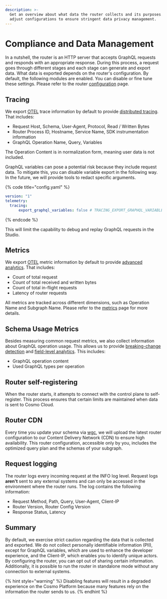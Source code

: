 ```yaml
---
description: >-
  Get an overview about what data the router collects and its purposes. Learn to
  adjust configurations to ensure stringent data privacy management.
---
```


# Compliance and Data Management

In a nutshell, the router is an HTTP server that accepts GraphQL requests and responds with an appropriate response. During this process, a request goes through different stages and each stage can generate and export data. What data is exported depends on the router's configuration. By default, the following modules are enabled. You can disable or fine tune these settings. Please refer to the router [configuration](configuration.md) page.

## Tracing

We export [OTEL](https://opentelemetry.io/) trace information by default to provide [distributed tracing](../studio/analytics/distributed-tracing.md). That includes:

* Request Host, Schema, User-Agent, Protocol, Read / Written Bytes
* Router Process ID, Hostname, Service Name, SDK instrumentation information
* GraphQL Operation Name, Query, Variables

The Operation Content is in normalization form, meaning user data is not included.&#x20;

GraphQL variables can pose a potential risk because they include request data. To mitigate this, you can disable variable export in the following way. In the future, we will provide tools to redact specific arguments.

{% code title="config.yaml" %}
```yaml
version: "1"
telemetry:
  tracing:
      export_graphql_variables: false # TRACING_EXPORT_GRAPHQL_VARIABLES
```
{% endcode %}

This will limit the capability to debug and replay GraphQL requests in the Studio.

## Metrics

We export [OTEL](https://opentelemetry.io/) metric information by default to provide [advanced analytics](../studio/analytics/). That includes:

* Count of total request
* Count of total received and written bytes
* Count of total in-flight requests
* Latency of router requests

All metrics are tracked across different dimensions, such as Operation Name and Subgraph Name. Please refer to the [metrics](metrics-and-monitoring.md#dimensions) page for more details.

## Schema Usage Metrics

Besides measuring common request metrics, we also collect information about GraphQL operation usage. This allows us to provide [breaking-change detection](../studio/schema-checks.md) and [field-level analytics](../studio/analytics/schema-field-usage.md). This includes:

* GraphQL operation content
* Used GraphQL types per operation

## Router self-registering

When the router starts, it attempts to connect with the control plane to self-register. This process ensures that certain limits are maintained when data is sent to Cosmo Cloud.

## Router CDN

Every time you update your schema via [wgc](broken-reference), we will upload the latest router configuration to our Content Delivery Network (CDN) to ensure high availability. This router configuration, accessible only by you, includes the optimized query plan and the schemas of your subgraph.

## Request logging

The router logs every incoming request at the INFO log level. Request logs **aren't** sent to any external systems and can only be accessed in the environment where the router runs. The log contains the following information:

* Request Method, Path, Query, User-Agent, Client-IP
* Router Version, Router Config Version
* Response Status, Latency

## Summary

By default, we exercise strict caution regarding the data that is collected and exported. We do not collect personally identifiable information (PII), except for GraphQL variables, which are used to enhance the developer experience, and the Client-IP, which enables you to identify unique actors. By configuring the router, you can opt out of sharing certain information. Additionally, it is possible to run the router in standalone mode without any connection to external systems.

{% hint style="warning" %}
Disabling features will result in a degraded experience on the Cosmo Platform because many features rely on the information the router sends to us.
{% endhint %}
